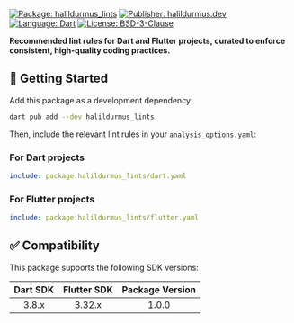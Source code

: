 [![Package: halildurmus_lints][package_badge]][package_link]
[![Publisher: halildurmus.dev][publisher_badge]][publisher_link]
[![Language: Dart][language_badge]][language_link]
[![License: BSD-3-Clause][license_badge]][license_link]

**Recommended lint rules for Dart and Flutter projects, curated to enforce**
**consistent, high-quality coding practices.**

## 🚀 Getting Started

Add this package as a development dependency:

```bash
dart pub add --dev halildurmus_lints
```

Then, include the relevant lint rules in your `analysis_options.yaml`:

### For Dart projects

```yaml
include: package:halildurmus_lints/dart.yaml
```

### For Flutter projects

```yaml
include: package:halildurmus_lints/flutter.yaml
```

## ✅ Compatibility

This package supports the following SDK versions:

| Dart SDK | Flutter SDK | Package Version |
| :------: | :---------: | :-------------: |
|   3.8.x  |    3.32.x   |      1.0.0      |

[language_badge]: https://img.shields.io/badge/language-Dart-blue.svg
[language_link]: https://dart.dev
[license_badge]: https://img.shields.io/github/license/halildurmus/halildurmus_lints?color=blue
[license_link]: https://opensource.org/licenses/BSD-3-Clause
[package_badge]: https://img.shields.io/pub/v/halildurmus_lints.svg
[package_link]: https://pub.dev/packages/halildurmus_lints
[publisher_badge]: https://img.shields.io/pub/publisher/halildurmus_lints.svg
[publisher_link]: https://pub.dev/publishers/halildurmus.dev
